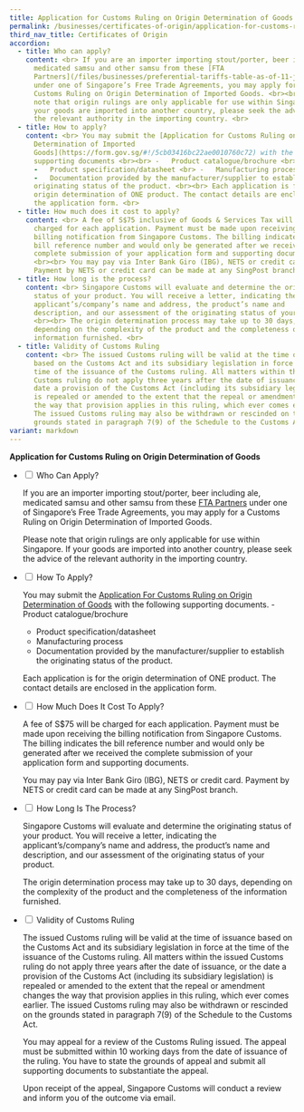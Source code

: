 ```yaml
---
title: Application for Customs Ruling on Origin Determination of Goods
permalink: /businesses/certificates-of-origin/application-for-customs-ruling-on-origin-determination-of-goods/
third_nav_title: Certificates of Origin
accordion:
  - title: Who can apply?
    content: <br> If you are an importer importing stout/porter, beer including ale,
      medicated samsu and other samsu from these [FTA
      Partners](/files/businesses/preferential-tariffs-table-as-of-11-jun-2019.pdf)
      under one of Singapore’s Free Trade Agreements, you may apply for a
      Customs Ruling on Origin Determination of Imported Goods. <br><br> Please
      note that origin rulings are only applicable for use within Singapore. If
      your goods are imported into another country, please seek the advice of
      the relevant authority in the importing country. <br>
  - title: How to apply?
    content: <br> You may submit the [Application for Customs Ruling on Origin
      Determination of Imported
      Goods](https://form.gov.sg/#!/5cb03416bc22ae0010760c72) with the following
      supporting documents <br><br> -   Product catalogue/brochure <br>
      -   Product specification/datasheet <br> -   Manufacturing process <br>
      -   Documentation provided by the manufacturer/supplier to establish the
      originating status of the product. <br><br> Each application is for the
      origin determination of ONE product. The contact details are enclosed in
      the application form. <br>
  - title: How much does it cost to apply?
    content: <br> A fee of S$75 inclusive of Goods & Services Tax will be
      charged for each application. Payment must be made upon receiving the
      billing notification from Singapore Customs. The billing indicates the
      bill reference number and would only be generated after we received the
      complete submission of your application form and supporting documents.
      <br><br> You may pay via Inter Bank Giro (IBG), NETS or credit card.
      Payment by NETS or credit card can be made at any SingPost branch.  <br>
  - title: How long is the process?
    content: <br> Singapore Customs will evaluate and determine the originating
      status of your product. You will receive a letter, indicating the
      applicant’s/company’s name and address, the product’s name and
      description, and our assessment of the originating status of your product.
      <br><br> The origin determination process may take up to 30 days,
      depending on the complexity of the product and the completeness of the
      information furnished. <br>
  - title: Validity of Customs Ruling
    content: <br> The issued Customs ruling will be valid at the time of issuance
      based on the Customs Act and its subsidiary legislation in force at the
      time of the issuance of the Customs ruling. All matters within the issued
      Customs ruling do not apply three years after the date of issuance, or the
      date a provision of the Customs Act (including its subsidiary legislation)
      is repealed or amended to the extent that the repeal or amendment changes
      the way that provision applies in this ruling, which ever comes earlier.
      The issued Customs ruling may also be withdrawn or rescinded on the
      grounds stated in paragraph 7(9) of the Schedule to the Customs Act.
variant: markdown
---
```

**Application for Customs Ruling on Origin Determination of Goods**

<ul class="jekyllcodex_accordion">
  <li>
    <input type="checkbox" id="accordion1">
    <label for="accordion1">Who Can Apply?</label>
    <div>
			<p>If you are an importer importing stout/porter, beer including ale, medicated samsu and other samsu from these <a href="/files/businesses/preferential tariffs table_as of 5 january 2021.pdf" target="new"> FTA Partners</a> under one of Singapore’s Free Trade Agreements, you may apply for a Customs Ruling on Origin Determination of Imported Goods.

Please note that origin rulings are only applicable for use within Singapore. If your goods are imported into another country, please seek the advice of the relevant authority in the importing country.</p>
    </div>
	</li>
	<li>
    <input type="checkbox" id="accordion2">
    <label for="accordion2">How To Apply?</label>
    <div>
			<p>You may submit the <a href="https://form.gov.sg/#!/5cb03416bc22ae0010760c72" target="new">Application For Customs Ruling on Origin Determination of Goods</a> with the following supporting documents.
				- Product catalogue/brochure
- Product specification/datasheet
- Manufacturing process
- Documentation provided by the manufacturer/supplier to establish the originating status of the product.

Each application is for the origin determination of ONE product. The contact details are enclosed in the application form.</p> 
    </div>
	</li>
	<li>
    <input type="checkbox" id="accordion3">
    <label for="accordion3">How Much Does It Cost To Apply?</label>
    <div>
			<p> A fee of S$75 will be charged for each application. Payment must be made upon receiving the billing notification from Singapore Customs. The billing indicates the bill reference number and would only be generated after we received the complete submission of your application form and supporting documents.

You may pay via Inter Bank Giro (IBG), NETS or credit card. Payment by NETS or credit card can be made at any SingPost branch.</p>
    </div>
	</li>
	<li>
    <input type="checkbox" id="accordion4">
    <label for="accordion4">How Long Is The Process?</label>
    <div>
			<p> Singapore Customs will evaluate and determine the originating status of your product. You will receive a letter, indicating the applicant’s/company’s name and address, the product’s name and description, and our assessment of the originating status of your product.

The origin determination process may take up to 30 days, depending on the complexity of the product and the completeness of the information furnished.</p>
    </div>
	</li>
	<li>
    <input type="checkbox" id="accordion5">
    <label for="accordion5">Validity of Customs Ruling</label>
    <div>
			<p> The issued Customs ruling will be valid at the time of issuance based on the Customs Act and its subsidiary legislation in force at the time of the issuance of the Customs ruling. All matters within the issued Customs ruling do not apply three years after the date of issuance, or the date a provision of the Customs Act (including its subsidiary legislation) is repealed or amended to the extent that the repeal or amendment changes the way that provision applies in this ruling, which ever comes earlier. The issued Customs ruling may also be withdrawn or rescinded on the grounds stated in paragraph 7(9) of the Schedule to the Customs Act.

You may appeal for a review of the Customs Ruling issued. The appeal must be submitted within 10 working days from the date of issuance of the ruling. You have to state the grounds of appeal and submit all supporting documents to substantiate the appeal.

Upon receipt of the appeal, Singapore Customs will conduct a review and inform you of the outcome via email.</p>
    </div>
	</li></ul>